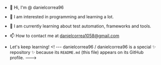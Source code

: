 - 👋 Hi, I'm @ danielcorrea96
- 👀 I am interested in programming and learning a lot.
- 🌱 I am currently learning about test automation, frameworks and tools.

- 📫 How to contact me at danielcorrea1058@gmail.com
- Let's keep learning!
<! ---
danielcorrea96 / danielcorrea96 is a special ✨ repository ✨ because its `README.md` (this file) appears on its GitHub profile.
--->
